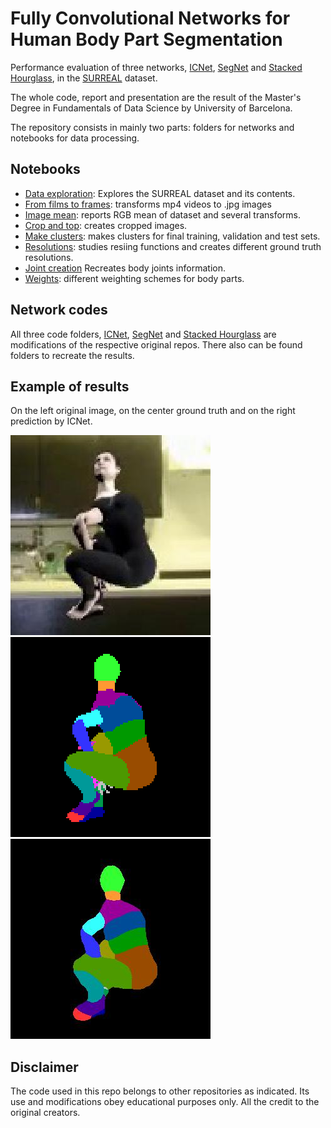 # Fully Convolutional Networks for Human Body Part Segmentation

Performance evaluation of three networks, [ICNet](https://arxiv.org/abs/1704.08545), [SegNet](https://arxiv.org/abs/1505.07293)
and [Stacked Hourglass](https://arxiv.org/abs/1603.06937), in the [SURREAL](https://github.com/gulvarol/surreal) dataset.

The whole code, report and presentation are the result of the Master's Degree in Fundamentals of Data Science by University of Barcelona.

The repository consists in mainly two parts: folders for networks and notebooks for data processing.

## Notebooks

* [Data exploration](https://github.com/BCJuan/TFMconvolutions/blob/master/data_exploration.ipynb): Explores the SURREAL dataset and its contents.
* [From films to frames](https://github.com/BCJuan/TFMconvolutions/blob/master/from_films_to_frames.ipynb): transforms mp4 videos to .jpg images
* [Image mean](https://github.com/BCJuan/TFMconvolutions/blob/master/color_mean.npy): reports RGB mean of dataset and several transforms.
* [Crop and top](https://github.com/BCJuan/TFMconvolutions/blob/master/crop_n_top_dataset.ipynb): creates cropped images.
* [Make clusters](https://github.com/BCJuan/TFMconvolutions/blob/master/make_clusters.ipynb): makes clusters for final training, validation and test sets.
* [Resolutions](https://github.com/BCJuan/TFMconvolutions/blob/master/resize_n_diff_resolutions.ipynb): studies resiing functions and creates different ground truth resolutions.
* [Joint creation](https://github.com/BCJuan/TFMconvolutions/blob/master/joint_creation.ipynb) Recreates body joints information.
* [Weights](https://github.com/BCJuan/TFMconvolutions/blob/master/weight_analysis.ipynb): different weighting schemes for body parts.

## Network codes

All three code folders, [ICNet](https://github.com/hellochick/ICNet-tensorflow), [SegNet](https://github.com/tkuanlun350/Tensorflow-SegNet) and [Stacked Hourglass](https://github.com/wbenbihi/hourglasstensorlfow) are modifications of the respective original repos. 
There also can be found folders to recreate the results.

## Example of results
On the left original image, on the center ground truth and on the right prediction by ICNet.

![Original](https://github.com/BCJuan/TFMconvolutions/blob/master/19_12_c0006_29_image.jpg?raw=True)
![Ground Truth](https://github.com/BCJuan/TFMconvolutions/blob/master/19_12_c0006_segm_29_gt.png?raw=true)
![Prediction ICNet](https://github.com/BCJuan/TFMconvolutions/blob/master/19_12_c0006_29.jpg?raw=true)

## Disclaimer

The code used in this repo belongs to other repositories as indicated. Its use and modifications obey educational purposes only.
All the credit to the original creators. 
